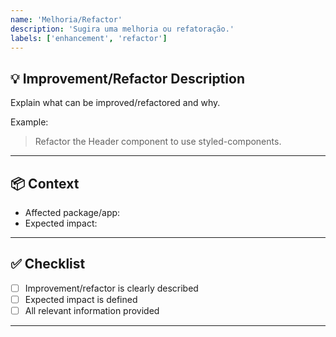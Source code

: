 ```yaml
---
name: 'Melhoria/Refactor'
description: 'Sugira uma melhoria ou refatoração.'
labels: ['enhancement', 'refactor']
---
```


## 💡 Improvement/Refactor Description

Explain what can be improved/refactored and why.

Example:

> Refactor the Header component to use styled-components.

---

## 📦 Context

- Affected package/app: <!-- e.g.: api, web, ui -->
- Expected impact: <!-- e.g.: performance, readability, maintainability -->

---

## ✅ Checklist

- [ ] Improvement/refactor is clearly described
- [ ] Expected impact is defined
- [ ] All relevant information provided

---
